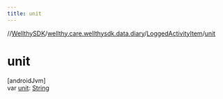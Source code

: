 ```yaml
---
title: unit
---
```

//[WellthySDK](../../../index.html)/[wellthy.care.wellthysdk.data.diary](../index.html)/[LoggedActivityItem](index.html)/[unit](unit.html)



# unit



[androidJvm]\
var [unit](unit.html): [String](https://kotlinlang.org/api/latest/jvm/stdlib/kotlin/-string/index.html)




